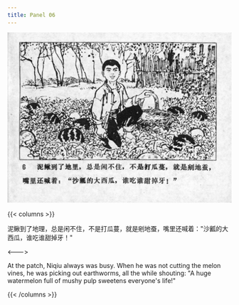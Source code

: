 ```yaml
---
title: Panel 06
---
```


![niqiu page](./../../images/niqiu/seifert0397_nqkg_0010_006.jpg)

{{< columns >}}

泥鳅到了地理，总是闲不住，不是打瓜蔓，就是剜地蚕，嘴里还喊着："沙瓤的大西瓜，谁吃谁甜掉牙！"

<--->

At the patch, Niqiu always was busy. When he was not cutting the melon vines, he was picking out earthworms, all the while shouting: "A huge watermelon full of mushy pulp sweetens everyone's life!"

{{< /columns >}}